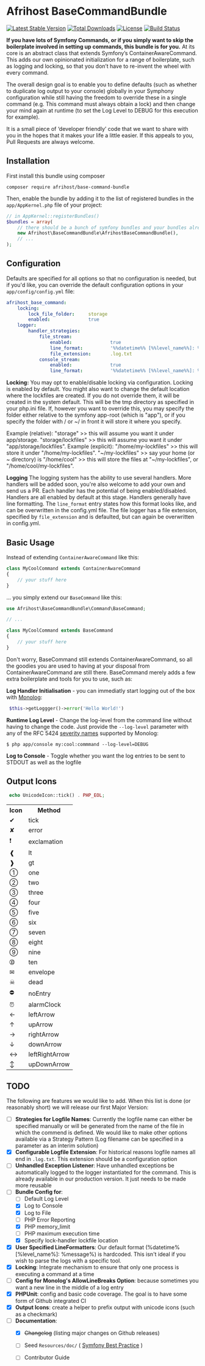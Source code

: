 # Afrihost BaseCommandBundle
[![Latest Stable Version](https://poser.pugx.org/afrihost/base-command-bundle/v/stable)](https://packagist.org/packages/afrihost/base-command-bundle)
[![Total Downloads](https://poser.pugx.org/afrihost/base-command-bundle/downloads)](https://packagist.org/packages/afrihost/base-command-bundle)
[![License](https://poser.pugx.org/afrihost/base-command-bundle/license)](https://packagist.org/packages/afrihost/base-command-bundle)
[![Build Status](https://travis-ci.org/afrihost/BaseCommandBundle.svg?branch=master)](https://travis-ci.org/afrihost/BaseCommandBundle)

**If you have lots of Symfony Commands, or if you simply want to skip the boilerplate involved in setting up commands, this bundle is for you.** At its core is an abstract class that extends Symfony’s ContainerAwareCommand. This adds our own opinionated initialization for a range of boilerplate, such as logging and locking, so that you don’t have to re-invent the wheel with every command.

The overall design goal is to enable you to define defaults (such as whether to duplicate log output to your console) globally in your Symphony configuration while still having the freedom to override these in a single command (e.g. This command must always obtain a lock) and then change your mind again at runtime (to set the Log Level to DEBUG for this execution for example).

It is a small piece of ‘developer friendly’ code that we want to share with you in the hopes that it makes your life a little easier. If this appeals to you, Pull Requests are always welcome.

## Installation

First install this bundle using composer
```shell
composer require afrihost/base-command-bundle
```

Then, enable the bundle by adding it to the list of registered bundles in the `app/AppKernel.php` file of your project:
```php
// in AppKernel::registerBundles()
$bundles = array(
    // there should be a bunch of symfony bundles and your bundles already added here
    new Afrihost\BaseCommandBundle\AfrihostBaseCommandBundle(),
    // ...
);
```

## Configuration
Defaults are specified for all options so that no configuration is needed, but if you'd like, you can override the default configuration options in your `app/config/config.yml` file:
```yml
afrihost_base_command:
    locking:
        lock_file_folder:     storage
        enabled:              true
    logger:
        handler_strategies:
            file_stream:
                enabled:              true
                line_format:          '%%datetime%% [%%level_name%%]: %%message%%'
                file_extension:       .log.txt
            console_stream:
                enabled:              true
                line_format:          '%%datetime%% [%%level_name%%]: %%message%%'
```

**Locking:**
You may opt to enable/disable locking via configuration. Locking is enabled by default.
You might also want to change the default location where the lockfiles are created. If you do not override them, it will be created in the system default. This will be the tmp directory as specified in your php.ini file. If, however you want to override this, you may specify the folder either relative to the symfony app-root (which is "app"), or if you specify the folder with / or ~/ in front it will store it where you specify.

Example (relative): "storage" >> this will assume you want it under app/storage. "storage/lockfiles" >> this will assume you want it under "app/storage/lockfiles".
Example (explicit): "/home/my-lockfiles" >> this will store it under "/home/my-lockfiles". "~/my-lockfiles" >> say your home (or ~ directory) is "/home/cool" >> this will store the files at "~/my-lockfiles", or "/home/cool/my-lockfiles".

**Logging**
The logging system has the ability to use several handlers. More handlers will be added soon, you're also welcome to add your own and send us a PR.
Each handler has the potential of being enabled/disabled. Handlers are all enabled by default at this stage.
Handlers generally have line formatting. The `line_format` entry states how this format looks like, and can be overwritten in the config.yml file.
The file logger has a file extension, specified by `file_extension` and is defaulted, but can again be overwritten in config.yml.

## Basic Usage
Instead of extending `ContainerAwareCommand` like this:
```php
class MyCoolCommand extends ContainerAwareCommand 
{
    // your stuff here
}
```
... you simply extend our `BaseCommand` like this:
```php
use Afrihost\BaseCommandBundle\Command\BaseCommand;

// ...

class MyCoolCommand extends BaseCommand
{
    // your stuff here
}
```

Don't worry, BaseCommand still extends ContainerAwareCommand, so all the goodies you are used to having at your disposal from ContainerAwareCommand are still there. BaseCommand merely adds a few extra boilerplate and tools for you to use, such as:

**Log Handler Initialisation** - you can immediatly start logging out of the box with [Monolog](https://github.com/Seldaek/monolog):  
```PHP 
 $this->getLoggger()->error('Hello World!')
```
**Runtime Log Level** - Change the log-level from the command line without having to change the code. Just provide the `--log-level` parameter with any of the RFC 5424 [severity names](https://github.com/Seldaek/monolog/blob/master/doc/01-usage.md#log-levels) supported by Monolog:
```SHELL
$ php app/console my:cool:commmand --log-level=DEBUG
```
**Log to Console** - Toggle whether you want the log entries to be sent to STDOUT as well as the logfile

## Output Icons
```PHP 
 echo UnicodeIcon::tick() . PHP_EOL;
```

<table>
<tr><th>Icon</th><th>Method</th></tr>
<tr><td>&#x2714;</td><td>tick</td></tr>
<tr><td>&#x2718;</td><td>error</td></tr>
<tr><td>&#x2757;</td><td>exclamation</td></tr>
<tr><td>&#x2770;</td><td>lt</td></tr>
<tr><td>&#x2771;</td><td>gt</td></tr>
<tr><td>&#x2780;</td><td>one</td></tr>
<tr><td>&#x2781;</td><td>two</td></tr>
<tr><td>&#x2782;</td><td>three</td></tr>
<tr><td>&#x2783;</td><td>four</td></tr>
<tr><td>&#x2784;</td><td>five</td></tr>
<tr><td>&#x2785;</td><td>six</td></tr>
<tr><td>&#x2786;</td><td>seven</td></tr>
<tr><td>&#x2787;</td><td>eight</td></tr>
<tr><td>&#x2788;</td><td>nine</td></tr>
<tr><td>&#x2789;</td><td>ten</td></tr>
<tr><td>&#x2709;</td><td>envelope</td></tr>
<tr><td>&#x2620;</td><td>dead</td></tr>
<tr><td>&#x26D4;</td><td>noEntry</td></tr>
<tr><td>&#x23F0;</td><td>alarmClock</td></tr>
<tr><td>&#x2190;</td><td>leftArrow</td></tr>
<tr><td>&#x2191;</td><td>upArrow</td></tr>
<tr><td>&#x2192;</td><td>rightArrow</td></tr>
<tr><td>&#x2193;</td><td>downArrow</td></tr>
<tr><td>&#x2194;</td><td>leftRightArrow</td></tr>
<tr><td>&#x2195;</td><td>upDownArrow</td></tr>
</table>

## TODO
The following are features we would like to add. When this list is done (or reasonably short) we will release our first Major Version:

- [ ] **Strategies for Logfile Names**: Currently the logfile name can either be specified manually or will be generated from
 the name of the file in which the commend is defined. We would like to make other options available via a Strategy Pattern 
 (Log filename can be specified in a parameter as an interim solution)
- [x] **Configurable Logfile Extension**: For historical reasons logfile names all end in `.log.txt`. This extension should be a configuration option
- [ ] **Unhandled Exception Listener**: Have unhandled exceptions be automatically logged to the logger instantiated for the 
 command. This is already available in our production version. It just needs to be made more reusable
- [ ] **Bundle Config for**:
  - [ ] Default Log Level
  - [x] Log to Console
  - [x] Log to File
  - [ ] PHP Error Reporting
  - [x] PHP memory_limit
  - [ ] PHP maximum execution time
  - [x] Specify lock-handler lockfile location
- [x] **User Specified LineFormatters**: Our default format (%datetime% \[%level_name%\]: %message%) is hardcoded. This isn't
 ideal if you wish to parse the logs with a specific tool.
- [x] **Locking**: Integrate mechanism to ensure that only one process is executing a command at a time 
- [ ] **Config for Monolog's AllowLineBreaks Option**: because sometimes you want a new line in the middle of a log entry
- [x] **PHPUnit**: config and basic code coverage. The goal is to have some form of Github integrated CI
- [x] **Output Icons**: create a helper to prefix output with unicode icons (such as a checkmark)
- [ ] **Documentation**:
  - [x] ~~Changelog~~ (listing major changes on Github releases)
  - [ ] Seed `Resources/doc/` ( [Symfony Best Practice](http://symfony.com/doc/current/cookbook/bundles/best_practices.html#directory-structure) )
  - [ ] Contributor Guide

